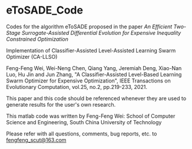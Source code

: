 # eToSADE_Code
Codes for the algorithm eToSADE proposed in the paper _An Efficient Two-Stage Surrogate-Assisted Differential Evolution for Expensive Inequality Constrained Optimization_

Implementation of Classifier-Assisted Level-Assisted Learning Swarm Optimizer (CA-LLSO)

Feng-Feng Wei, Wei-Neng Chen, Qiang Yang, Jeremiah Deng, Xiao-Nan Luo, Hu Jin and Jun Zhang, "A Classifier-Assisted Level-Based Learning Swarm Optimizer for Expensive Optimization", IEEE Transactions on Evolutionary Computation, vol.25, no.2, pp.219-233, 2021.

This paper and this code should be referenced whenever they are used to generate results for the user's own research.

This matlab code was written by Feng-Feng Wei: School of Computer Science and Engineering, South China University of Technology

Please refer with all questions, comments, bug reports, etc. to fengfeng_scut@163.com
